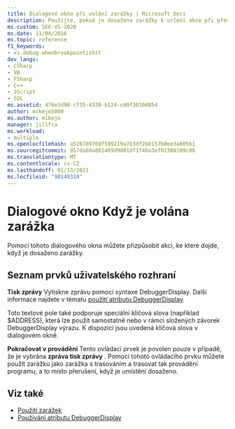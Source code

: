 ```yaml
---
title: Dialogové okno při volání zarážky | Microsoft Docs
description: Použijte, pokud je dosaženo zarážky k určení akce při přerušení. Můžete určit, že se má zpráva vytisknout, a toto spuštění bude pokračovat.
ms.custom: SEO-VS-2020
ms.date: 11/04/2016
ms.topic: reference
f1_keywords:
- vs.debug.whenbreakpointishit
dev_langs:
- CSharp
- VB
- FSharp
- C++
- JScript
- SQL
ms.assetid: 476e3d98-cf35-4338-b124-cd0f3010d854
author: mikejo5000
ms.author: mikejo
manager: jillfra
ms.workload:
- multiple
ms.openlocfilehash: a528709769f599219a7b3df2b8157b0ee3a605b1
ms.sourcegitcommit: 957da60a881469d9001df1f4ba3ef01388109c86
ms.translationtype: MT
ms.contentlocale: cs-CZ
ms.lasthandoff: 01/13/2021
ms.locfileid: "98149310"
---
```

# <a name="when-breakpoint-is-hit-dialog-box"></a>Dialogové okno Když je volána zarážka
Pomocí tohoto dialogového okna můžete přizpůsobit akci, ke které dojde, když je dosaženo zarážky.

## <a name="uielement-list"></a>Seznam prvků uživatelského rozhraní
 **Tisk zprávy** Vytiskne zprávu pomocí syntaxe DebuggerDisplay. Další informace najdete v tématu [použití atributu DebuggerDisplay](../debugger/using-the-debuggerdisplay-attribute.md).

 Toto textové pole také podporuje speciální klíčová slova (například $ADDRESS), která lze použít samostatně nebo v rámci složených závorek DebuggerDisplay výrazu. K dispozici jsou uvedená klíčová slova v dialogovém okně.

 **Pokračovat v provádění** Tento ovládací prvek je povolen pouze v případě, že je vybrána **zpráva tisk zprávy** . Pomocí tohoto ovládacího prvku můžete použít zarážku jako zarážka s trasováním a trasovat tak provádění programu, a to místo přerušení, když je umístění dosaženo.

## <a name="see-also"></a>Viz také
- [Použití zarážek](../debugger/using-breakpoints.md)
- [Používání atributu DebuggerDisplay](../debugger/using-the-debuggerdisplay-attribute.md)